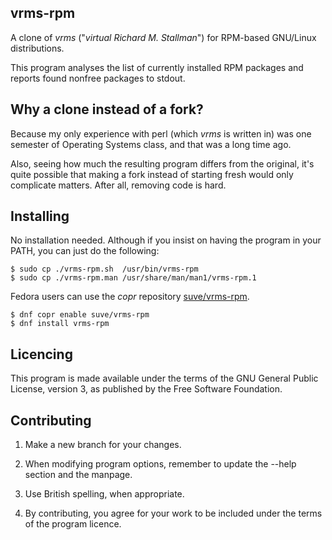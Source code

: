 **vrms-rpm**
----------
A clone of *vrms* ("*virtual Richard M. Stallman*") for
RPM-based GNU/Linux distributions.

This program analyses the list of currently installed RPM packages and reports
found nonfree packages to stdout. 


**Why a clone instead of a fork?**
----------
Because my only experience with perl (which *vrms* is written in) was
one semester of Operating Systems class, and that was a long time ago.

Also, seeing how much the resulting program differs from the original, it's
quite possible that making a fork instead of starting fresh would only
complicate matters. After all, removing code is hard.


**Installing**
----------
No installation needed. Although if you insist on having the program in 
your PATH, you can just do the following:
```
$ sudo cp ./vrms-rpm.sh  /usr/bin/vrms-rpm
$ sudo cp ./vrms-rpm.man /usr/share/man/man1/vrms-rpm.1
```

Fedora users can use the *copr* repository [suve/vrms-rpm](https://copr.fedorainfracloud.org/coprs/suve/vrms-rpm/).
```
$ dnf copr enable suve/vrms-rpm
$ dnf install vrms-rpm
```


**Licencing**
----------
This program is made available under the terms of the GNU
General Public License, version 3, as published by the
Free Software Foundation.


**Contributing**
----------
 1. Make a new branch for your changes.
 
 2. When modifying program options, remember to update the --help section
    and the manpage.
 
 3. Use British spelling, when appropriate.
 
 4. By contributing, you agree for your work to be included under
    the terms of the program licence.
